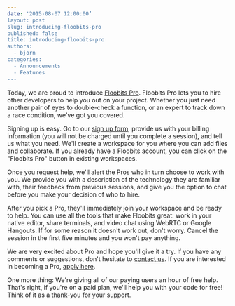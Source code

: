 ```yaml
---
date: '2015-08-07 12:00:00’
layout: post
slug: introducing-floobits-pro
published: false
title: introducing-floobits-pro
authors:
  - bjorn
categories:
  - Announcements
  - Features
---
```


Today, we are proud to introduce [Floobits Pro](). Floobits Pro lets you to hire other developers to help you out on your project. Whether you just need another pair of eyes to double-check a function, or an expert to track down a race condition, we've got you covered.

Signing up is easy. Go to our [sign up form](/signup/pro/client), provide us with your billing information (you will not be charged until you complete a session), and tell us what you need. We'll create a workspace for you where you can add files and collaborate. If you already have a Floobits account, you can click on the "Floobits Pro" button in existing workspaces.

<!-- (show screenshot here) -->

Once you request help, we'll alert the Pros who in turn choose to work with you.  We provide you with a description of the technology they are familiar with, their feedback from previous sessions, and give you the option to chat before you make your decision of who to hire.

<!-- (show another screenshot?) -->

After you pick a Pro, they'll immediately join your workspace and be ready to help. You can use all the tools that make Floobits great: work in your native editor, share terminals, and video chat using WebRTC or Google Hangouts. If for some reason it doesn't work out, don't worry. Cancel the session in the first five minutes and you won't pay anything.

We are very excited about Pro and hope you'll give it a try. If you have any comments or suggestions, don't hesitate to [contact us](). If you are interested in becoming a Pro, [apply here](/signup/pro).

One more thing: We're giving all of our paying users an hour of free help. That's right, if you're on a paid plan, we'll help you with your code for free! Think of it as a thank-you for your support.
